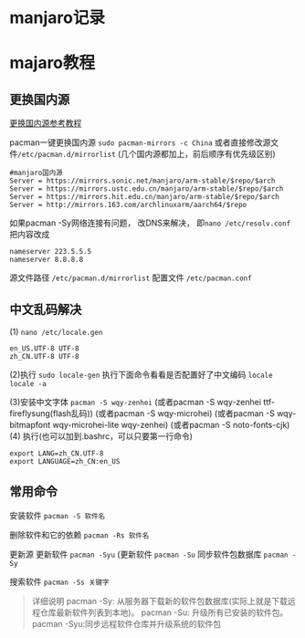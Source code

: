 # manjaro记录
# majaro教程

## 更换国内源
[更换国内源参考教程](https://cloud.tencent.com/developer/article/1948468)

pacman一键更换国内源
`sudo pacman-mirrors -c China`
或者直接修改源文件`/etc/pacman.d/mirrorlist`
(几个国内源都加上，前后顺序有优先级区别)
```
#manjaro国内源
Server = https://mirrors.sonic.net/manjaro/arm-stable/$repo/$arch
Server = https://mirrors.ustc.edu.cn/manjaro/arm-stable/$repo/$arch
Server = https://mirrors.hit.edu.cn/manjaro/arm-stable/$repo/$arch
Server = http://mirrors.163.com/archlinuxarm/aarch64/$repo
```

如果pacman -Sy网络连接有问题，
改DNS来解决，
即`nano /etc/resolv.conf`
把内容改成
```
nameserver 223.5.5.5
nameserver 8.8.8.8
```

源文件路径
`/etc/pacman.d/mirrorlist`
配置文件
`/etc/pacman.conf`

## 中文乱码解决
(1) `nano /etc/locale.gen`
```
en_US.UTF-8 UTF-8
zh_CN.UTF-8 UTF-8
```

(2)执行
`sudo locale-gen`
执行下面命令看看是否配置好了中文编码
`locale`
`locale -a`

(3)安装中文字体
`pacman -S wqy-zenhei`
(或者pacman -S wqy-zenhei ttf-fireflysung(flash乱码))
(或者pacman -S wqy-microhei)
(或者pacman -S wqy-bitmapfont wqy-microhei-lite wqy-zenhei)
(或者pacman -S noto-fonts-cjk)
(4) 执行(也可以加到.bashrc，可以只要第一行命令)
```
export LANG=zh_CN.UTF-8
export LANGUAGE=zh_CN:en_US
```

## 常用命令
安装软件
`pacman -S 软件名`

删除软件和它的依赖
`pacman -Rs 软件名`

更新源 更新软件
`pacman -Syu`
(更新软件
`pacman -Su`
同步软件包数据库
`pacman -Sy`

搜索软件
`pacman -Ss 关键字`

> 详细说明
> pacman -Sy: 从服务器下载新的软件包数据库(实际上就是下载远程仓库最新软件列表到本地)。
> pacman -Su: 升级所有已安装的软件包。
> pacman -Syu:同步远程软件仓库并升级系统的软件包

